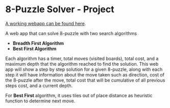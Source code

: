 # 8-Puzzle Solver - Project
[A working webapp can be found here](https://200-0k.github.io/8-Puzzle/).

A web app that can solve 8-puzzle with two search algorithms
- **Breadth First Algorithm**
- **Best First Algorithm**

Each algorithm has a timer, total moves (visited boards), total cost, and a maximum depth that the algorithm reached to find the solution.
This web app will show a step by step solution for a given 8-puzzle, along with each step it will have information about the move taken such as direction, cost of the 8-puzzle after the move, total cost that will be cumulative of all previous steps cost, and a current depth.

For **Best First** algorithm, it uses tiles out of place distance as heuristic function to determine next move.
